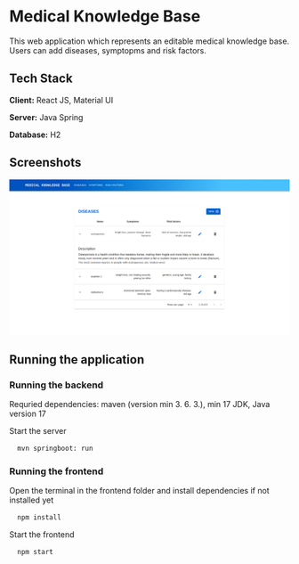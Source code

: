 
# Medical Knowledge Base

This web application which represents an editable medical knowledge base. Users can add diseases, symptopms and risk factors.




## Tech Stack

**Client:** React JS, Material UI

**Server:** Java Spring

**Database:** H2


## Screenshots

![App Screenshot](https://raw.githubusercontent.com/hannaszepesi/medical-knowlegde-base/master/screenshot.png?token=GHSAT0AAAAAABWUW3IPTZ2YJYB7ODT2B346YZX5MPA)


## Running the application

### Running the backend

Requried dependencies: maven (version min 3. 6. 3.), min 17 JDK, Java  version 17

Start the server

```bash
  mvn springboot: run
```

### Running the frontend

Open the terminal in the frontend folder and install dependencies if not installed yet

```bash
  npm install
```

Start the frontend

```bash
  npm start
```

